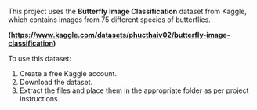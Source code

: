 This project uses the **Butterfly Image Classification** dataset from Kaggle, which contains images from 75 different species of butterflies.

**(https://www.kaggle.com/datasets/phucthaiv02/butterfly-image-classification)**

To use this dataset:
1. Create a free Kaggle account.
2. Download the dataset.
3. Extract the files and place them in the appropriate folder as per project instructions.
